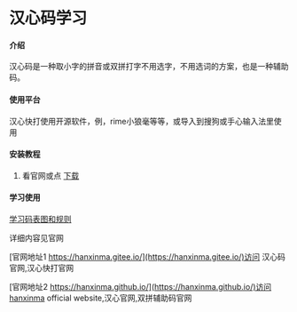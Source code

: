 # 汉心码学习

#### 介绍
汉心码是一种取小字的拼音或双拼打字不用选字，不用选词的方案，也是一种辅助码。

#### 使用平台
汉心快打使用开源软件，例，rime小狼毫等等，或导入到搜狗或手心输入法里使用


#### 安装教程

1.  看官网或点 [下载](https://gitee.com/hanxinma/ruanjian)

#### 学习使用

[学习码表图和规则](https://hanxinma.gitee.io/medias/img/%E6%B1%89%E5%BF%83%E7%A0%81%E8%AF%A6%E7%BB%86%E7%89%88.jpg)

详细内容见官网

[官网地址1 https://hanxinma.gitee.io/](https://hanxinma.gitee.io/)访问 汉心码官网,汉心快打官网

[官网地址2 https://hanxinma.github.io/](https://hanxinma.github.io/)访问hanxinma official website,汉心官网,双拼辅助码官网
